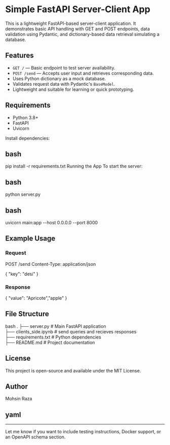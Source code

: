 # Simple FastAPI Server-Client App

This is a lightweight FastAPI-based server-client application. It demonstrates basic API handling with GET and POST endpoints, data validation using Pydantic, and dictionary-based data retrieval simulating a database.

## Features

- `GET /` — Basic endpoint to test server availability.
- `POST /send` — Accepts user input and retrieves corresponding data.
- Uses Python dictionary as a mock database.
- Validates request data with Pydantic's `BaseModel`.
- Lightweight and suitable for learning or quick prototyping.

## Requirements

- Python 3.8+
- FastAPI
- Uvicorn

Install dependencies:

## bash

pip install -r requirements.txt
Running the App
To start the server:

## bash
python server.py

## bash

uvicorn main:app --host 0.0.0.0 --port 8000

## Example Usage
### Request

POST /send
Content-Type: application/json

{
  "key": "desi"
}
### Response

{
  "value": "Apricote","apple"
}
## File Structure
bash
.
├── server.py             # Main FastAPI application <br>
├── clients_side.ipynb    # send queries and recieves responses <br>
├── requirements.txt    # Python dependencies <br>
├── README.md           # Project documentation <br>
## License
This project is open-source and available under the MIT License.

## Author
Mohsin Raza

## yaml


---

Let me know if you want to include testing instructions, Docker support, or an OpenAPI schema section.
